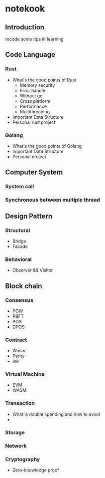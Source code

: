 # notekook
## Introduction
recode some tips in learning
## Code Language
### Rust
* What's the good points of Rust 
    * Memory security
    * Error handle
    * Without gc
    * Cross platform
    * Performance
    * Multithreading
* Important Data Structure
* Personal rust project
### Golang
* What's the good points of Golang 
* Important Data Structure
* Personal project

## Computer System
### System call
### Synchronous between multiple thread

## Design Pattern
### Structural
* Bridge
* Facade
### Behavioral
* Observer && Visitor 

## Block chain
### Consensus
* POW
* PBFT
* POS
* DPOS
### Contract
* Wasm
* Parity
* Ink

### Virtual Machine
* EVM
* WASM

### Transaction
* What is double spending and how to avoid
* 

### Storage

### Network

### Cryptography
* Zero-knowledge proof 
